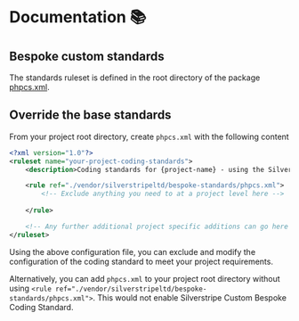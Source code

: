 # Documentation 📚

## Bespoke custom standards

The standards ruleset is defined in the root directory of the package [phpcs.xml](../phpcs.xml).

## Override the base standards

From your project root directory, create `phpcs.xml` with the following content

```xml
<?xml version="1.0"?>
<ruleset name="your-project-coding-standards">
    <description>Coding standards for {project-name} - using the Silverstripe Bespoke Coding Standard</description>

    <rule ref="./vendor/silverstripeltd/bespoke-standards/phpcs.xml">
        <!-- Exclude anything you need to at a project level here -->
        
    </rule>

    <!-- Any further additional project specific additions can go here if needed -->
</ruleset>
```

Using the above configuration file, you can exclude and modify the configuration 
of the coding standard to meet your project requirements.

Alternatively, you can add `phpcs.xml` to your project root directory without using 
`<rule ref="./vendor/silverstripeltd/bespoke-standards/phpcs.xml">`. This would not 
enable Silverstripe Custom Bespoke Coding Standard.
